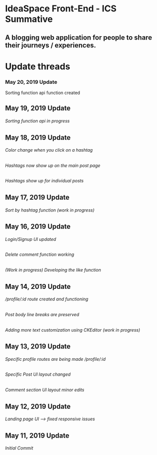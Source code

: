 # IdeaSpace Front-End - ICS Summative

## A blogging web application for people to share their journeys / experiences.

# Update threads

### May 20, 2019 Update

Sorting function api function created

## May 19, 2019 Update

###### Sorting function api in progress

## May 18, 2019 Update

###### Color change when you click on a hashtag

###### Hashtags now show up on the main post page

###### Hashtags show up for individual posts

## May 17, 2019 Update

###### Sort by hashtag function (work in progress)

## May 16, 2019 Update

###### Login/Signup UI updated

###### Delete comment function working

###### (Work in progress) Developing the like function

## May 14, 2019 Update

###### /profile/:id route created and functioning

###### Post body line breaks are preserved

###### Adding more text customization using CKEditor (work in progress)

## May 13, 2019 Update

###### Specific profile routes are being made /profile/:id

###### Specific Post UI layout changed

###### Comment section UI layout minor edits

## May 12, 2019 Update

###### Landing page UI --> fixed responsive issues

## May 11, 2019 Update

###### Initial Commit
